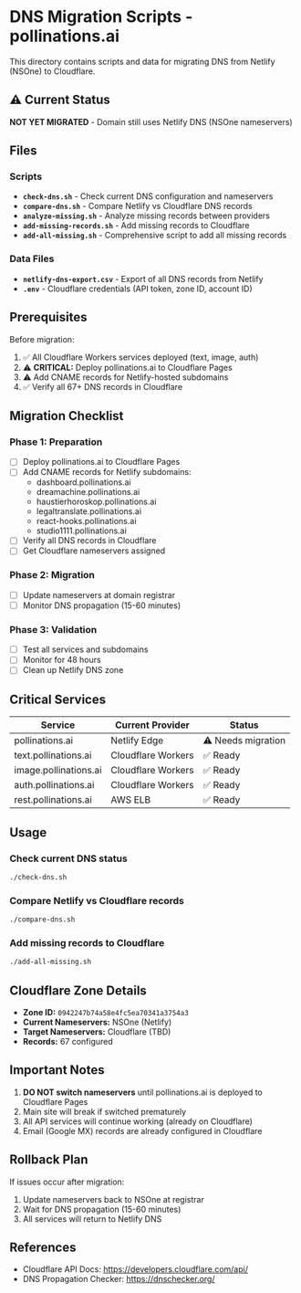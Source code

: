 # DNS Migration Scripts - pollinations.ai

This directory contains scripts and data for migrating DNS from Netlify (NSOne) to Cloudflare.

## ⚠️ Current Status

**NOT YET MIGRATED** - Domain still uses Netlify DNS (NSOne nameservers)

## Files

### Scripts
- **`check-dns.sh`** - Check current DNS configuration and nameservers
- **`compare-dns.sh`** - Compare Netlify vs Cloudflare DNS records
- **`analyze-missing.sh`** - Analyze missing records between providers
- **`add-missing-records.sh`** - Add missing records to Cloudflare
- **`add-all-missing.sh`** - Comprehensive script to add all missing records

### Data Files
- **`netlify-dns-export.csv`** - Export of all DNS records from Netlify
- **`.env`** - Cloudflare credentials (API token, zone ID, account ID)

## Prerequisites

Before migration:
1. ✅ All Cloudflare Workers services deployed (text, image, auth)
2. ⚠️ **CRITICAL:** Deploy pollinations.ai to Cloudflare Pages
3. ⚠️ Add CNAME records for Netlify-hosted subdomains
4. ✅ Verify all 67+ DNS records in Cloudflare

## Migration Checklist

### Phase 1: Preparation
- [ ] Deploy pollinations.ai to Cloudflare Pages
- [ ] Add CNAME records for Netlify subdomains:
  - dashboard.pollinations.ai
  - dreamachine.pollinations.ai
  - haustierhoroskop.pollinations.ai
  - legaltranslate.pollinations.ai
  - react-hooks.pollinations.ai
  - studio1111.pollinations.ai
- [ ] Verify all DNS records in Cloudflare
- [ ] Get Cloudflare nameservers assigned

### Phase 2: Migration
- [ ] Update nameservers at domain registrar
- [ ] Monitor DNS propagation (15-60 minutes)

### Phase 3: Validation
- [ ] Test all services and subdomains
- [ ] Monitor for 48 hours
- [ ] Clean up Netlify DNS zone

## Critical Services

| Service | Current Provider | Status |
|---------|-----------------|--------|
| pollinations.ai | Netlify Edge | ⚠️ Needs migration |
| text.pollinations.ai | Cloudflare Workers | ✅ Ready |
| image.pollinations.ai | Cloudflare Workers | ✅ Ready |
| auth.pollinations.ai | Cloudflare Workers | ✅ Ready |
| rest.pollinations.ai | AWS ELB | ✅ Ready |

## Usage

### Check current DNS status
```bash
./check-dns.sh
```

### Compare Netlify vs Cloudflare records
```bash
./compare-dns.sh
```

### Add missing records to Cloudflare
```bash
./add-all-missing.sh
```

## Cloudflare Zone Details

- **Zone ID:** `0942247b74a58e4fc5ea70341a3754a3`
- **Current Nameservers:** NSOne (Netlify)
- **Target Nameservers:** Cloudflare (TBD)
- **Records:** 67 configured

## Important Notes

1. **DO NOT switch nameservers** until pollinations.ai is deployed to Cloudflare Pages
2. Main site will break if switched prematurely
3. All API services will continue working (already on Cloudflare)
4. Email (Google MX) records are already configured in Cloudflare

## Rollback Plan

If issues occur after migration:
1. Update nameservers back to NSOne at registrar
2. Wait for DNS propagation (15-60 minutes)
3. All services will return to Netlify DNS

## References

- Cloudflare API Docs: https://developers.cloudflare.com/api/
- DNS Propagation Checker: https://dnschecker.org/
